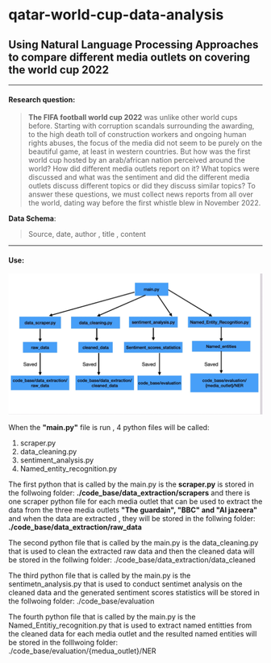 # qatar-world-cup-data-analysis

## Using Natural Language Processing Approaches to compare different media outlets on covering the world cup 2022


___
#### Research question:
> **The FIFA football world cup 2022** was unlike other world cups before. Starting with corruption scandals surrounding the awarding, to the high death toll of construction workers and ongoing human rights abuses, the focus of the media did not seem to be purely on the beautiful game, at least in western countries. But how was the first world cup hosted by an arab/african nation perceived around the world? How did different media outlets report on it? What topics were discussed and what was the sentiment and did the different media outlets discuss different topics or did they discuss similar topics? To answer these questions, we must collect news reports from all over the world, dating way before the first whistle blew in November 2022. 


**Data Schema**:
> Source, date, author , title , content

___

#### Use:
                                               
![alt text](https://github.com/Abdulnaser98/qatar-world-cup-data-analysis/blob/main/figure/6D446898-ACF3-44B6-8F86-70B294262E73.jpeg?raw=true)

When the **"main.py"** file is run , 4 python files will be called: 
1. scraper.py 
2. data_cleaning.py
3. sentiment_analysis.py 
4. Named_entity_recognition.py 

The first python that is called by the main.py is the **scraper.py** is stored in the follwoing folder: **./code_base/data_extraction/scrapers** and there is one scraper python file for each media outlet that can be used to extract the data from the three media outlets **"The guardain", "BBC" and "Al jazeera"** and when the data are extracted , they will be stored in the follwing folder: **./code_base/data_extraction/raw_data**

The second python file that is called by the main.py is the data_cleaning.py that is used to clean the extracted raw data and then the cleaned data will be 
stored in the follwing folder: ./code_base/data_extraction/data_cleaned 

The third python file that is called by the main.py is the sentimetn_analysis.py that is used to conduct sentimet analysis on the cleaned data and the generated sentiment scores statistics will be stored in the follwoing folder: ./code_base/evaluation

The fourth python file that is called by the main.py is the Named_Entitiy_recognition.py that is used to extract named entitties from the cleaned data for each media outlet and the resulted named entities will be stored in the folllwoing folder: ./code_base/evaluation/{medua_outlet}/NER 
 


